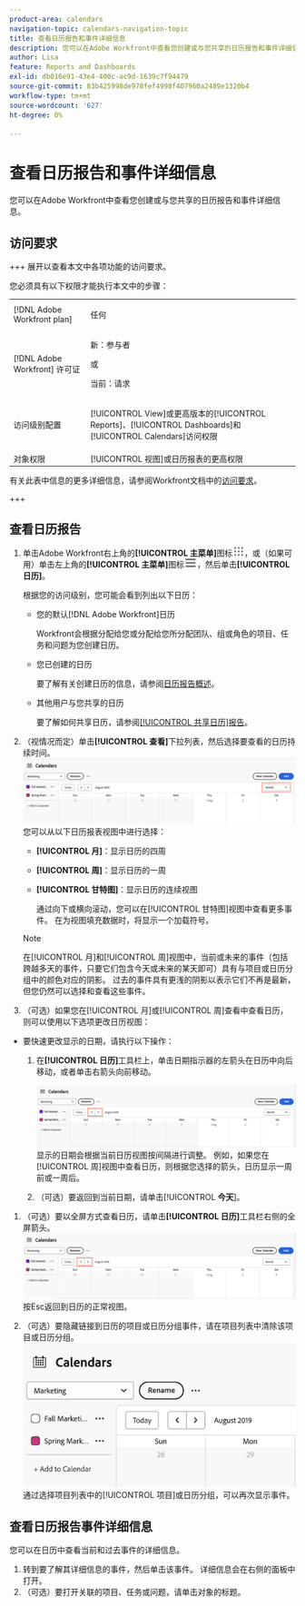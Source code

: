 ```yaml
---
product-area: calendars
navigation-topic: calendars-navigation-topic
title: 查看日历报告和事件详细信息
description: 您可以在Adobe Workfront中查看您创建或与您共享的日历报告和事件详细信息。
author: Lisa
feature: Reports and Dashboards
exl-id: db016e91-43e4-400c-ac9d-1639c7f94479
source-git-commit: 83b425998de978fef4998f407960a2489e1320b4
workflow-type: tm+mt
source-wordcount: '627'
ht-degree: 0%

---
```


# 查看日历报告和事件详细信息

您可以在Adobe Workfront中查看您创建或与您共享的日历报告和事件详细信息。

## 访问要求

+++ 展开以查看本文中各项功能的访问要求。

您必须具有以下权限才能执行本文中的步骤：

<table style="table-layout:auto"> 
 <col> 
 </col> 
 <col> 
 </col> 
 <tbody> 
  <tr> 
   <td role="rowheader">[!DNL Adobe Workfront plan]</td> 
   <td> <p>任何</p> </td> 
  </tr> 
  <tr> 
   <td role="rowheader">[!DNL Adobe Workfront] 许可证</td> 
   <td><p>新：参与者</p>
       <p>或</p>
       <p>当前：请求</p></td> 
  </tr> 
  <tr> 
   <td role="rowheader">访问级别配置</td> 
   <td> <p>[!UICONTROL View]或更高版本的[!UICONTROL Reports]、[!UICONTROL Dashboards]和[!UICONTROL Calendars]访问权限</p></td> 
  </tr> 
  <tr> 
   <td role="rowheader">对象权限</td> 
   <td>[!UICONTROL 视图]或日历报表的更高权限</td> 
  </tr> 
 </tbody> 
</table>

有关此表中信息的更多详细信息，请参阅Workfront文档中的[访问要求](/help/quicksilver/administration-and-setup/add-users/access-levels-and-object-permissions/access-level-requirements-in-documentation.md)。

+++

## 查看日历报告

<!--{{step1-to-calendars}}-->

1. 单击Adobe Workfront右上角的&#x200B;**[!UICONTROL 主菜单]**&#x200B;图标![主菜单](/help/_includes/assets/main-menu-icon.png)，或（如果可用）单击左上角的&#x200B;**[!UICONTROL 主菜单]**&#x200B;图标![主菜单](/help/_includes/assets/main-menu-icon-left-nav.png)，然后单击&#x200B;**[!UICONTROL 日历]**。

   根据您的访问级别，您可能会看到列出以下日历：

   * 您的默认[!DNL Adobe Workfront]日历

     Workfront会根据分配给您或分配给您所分配团队、组或角色的项目、任务和问题为您创建日历。

   * 您已创建的日历

     要了解有关创建日历的信息，请参阅[日历报告概述](../../../reports-and-dashboards/reports/calendars/calendar-reports-overview.md)。

   * 其他用户与您共享的日历

     要了解如何共享日历，请参阅[[!UICONTROL 共享日历]报告](../../../reports-and-dashboards/reports/calendars/share-a-calendar-report.md)。

1. （视情况而定）单击&#x200B;**[!UICONTROL 查看]**&#x200B;下拉列表，然后选择要查看的日历持续时间。
   ![日历持续时间](assets/view-menu-calendar-report-350x189.png)
您可以从以下日历报表视图中进行选择：

   * **[!UICONTROL 月]**：显示日历的四周
   * **[!UICONTROL 周]**：显示日历的一周
   * **[!UICONTROL 甘特图]**：显示日历的连续视图

     通过向下或横向滚动，您可以在[!UICONTROL 甘特图]视图中查看更多事件。 在为视图填充数据时，将显示一个加载符号。

   >[!NOTE]
   >
   >在[!UICONTROL 月]和[!UICONTROL 周]视图中，当前或未来的事件（包括跨越多天的事件，只要它们包含今天或未来的某天即可）具有与项目或日历分组中的颜色对应的阴影。 过去的事件具有更浅的阴影以表示它们不再是最新，但您仍然可以选择和查看这些事件。

1. （可选）如果您在[!UICONTROL 月]或[!UICONTROL 周]查看中查看日历，则可以使用以下选项更改日历视图：

<!--   * To include or exclude weekends:

      1. On the **[!UICONTROL Calendar]** toolbar, click **[!UICONTROL Calendar Actions]**, then from the drop-down list select either **[!UICONTROL Show Weekend]** or **[!UICONTROL Hide Weekend]**.-->

* 要快速更改显示的日期，请执行以下操作：

   1. 在&#x200B;**[!UICONTROL 日历]**&#x200B;工具栏上，单击日期指示器的左箭头在日历中向后移动，或者单击右箭头向前移动。

      ![单击箭头以更改日期](assets/click-arrows-to-change-dates-calendar-report.png)\
      显示的日期会根据当前日历视图按间隔进行调整。 例如，如果您在[!UICONTROL 周]视图中查看日历，则根据您选择的箭头，日历显示一周前或一周后。

   1. （可选）要返回到当前日期，请单击&#x200B;[!UICONTROL **今天**]。


1. （可选）要以全屏方式查看日历，请单击&#x200B;**[!UICONTROL 日历]**&#x200B;工具栏右侧的全屏箭头。
   ![单击箭头以更改日期](assets/click-arrows-to-change-dates-calendar-report.png)\
   按Esc返回到日历的正常视图。

1. （可选）要隐藏链接到日历的项目或日历分组事件，请在项目列表中清除该项目或日历分组。
   ![隐藏事件](assets/hide-events-for-project-or-cal-grouping.png)
通过选择项目列表中的[!UICONTROL 项目]或日历分组，可以再次显示事件。

## 查看日历报告事件详细信息

您可以在日历中查看当前和过去事件的详细信息。

1. 转到要了解其详细信息的事件，然后单击该事件。 详细信息会在右侧的面板中打开。
1. （可选）要打开关联的项目、任务或问题，请单击对象的标题。
